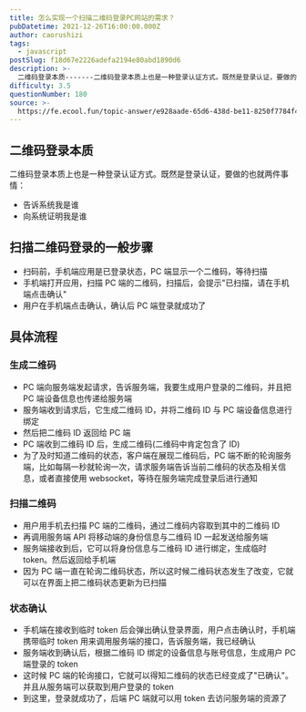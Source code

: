 ```yaml
---
title: 怎么实现一个扫描二维码登录PC网站的需求？
pubDatetime: 2021-12-26T16:00:00.000Z
author: caorushizi
tags:
  - javascript
postSlug: f18d67e2226adefa2194e80abd1890d6
description: >-
  二维码登录本质-------二维码登录本质上也是一种登录认证方式。既然是登录认证，要做的也就两件事情：*告诉系统我是谁*向系统证明我是谁扫描二维码登录的一般步骤------------*扫码前，手机端
difficulty: 3.5
questionNumber: 180
source: >-
  https://fe.ecool.fun/topic-answer/e928aade-65d6-438d-be11-8250f7784f4d?orderBy=updateTime&order=desc&tagId=10
---
```


## 二维码登录本质

二维码登录本质上也是一种登录认证方式。既然是登录认证，要做的也就两件事情：

- 告诉系统我是谁
- 向系统证明我是谁

## 扫描二维码登录的一般步骤

- 扫码前，手机端应用是已登录状态，PC 端显示一个二维码，等待扫描
- 手机端打开应用，扫描 PC 端的二维码，扫描后，会提示"已扫描，请在手机端点击确认"
- 用户在手机端点击确认，确认后 PC 端登录就成功了

## 具体流程

### 生成二维码

- PC 端向服务端发起请求，告诉服务端，我要生成用户登录的二维码，并且把 PC 端设备信息也传递给服务端
- 服务端收到请求后，它生成二维码 ID，并将二维码 ID 与 PC 端设备信息进行绑定
- 然后把二维码 ID 返回给 PC 端
- PC 端收到二维码 ID 后，生成二维码(二维码中肯定包含了 ID)
- 为了及时知道二维码的状态，客户端在展现二维码后，PC 端不断的轮询服务端，比如每隔一秒就轮询一次，请求服务端告诉当前二维码的状态及相关信息，或者直接使用 websocket，等待在服务端完成登录后进行通知

### 扫描二维码

- 用户用手机去扫描 PC 端的二维码，通过二维码内容取到其中的二维码 ID
- 再调用服务端 API 将移动端的身份信息与二维码 ID 一起发送给服务端
- 服务端接收到后，它可以将身份信息与二维码 ID 进行绑定，生成临时 token。然后返回给手机端
- 因为 PC 端一直在轮询二维码状态，所以这时候二维码状态发生了改变，它就可以在界面上把二维码状态更新为已扫描

### 状态确认

- 手机端在接收到临时 token 后会弹出确认登录界面，用户点击确认时，手机端携带临时 token 用来调用服务端的接口，告诉服务端，我已经确认
- 服务端收到确认后，根据二维码 ID 绑定的设备信息与账号信息，生成用户 PC 端登录的 token
- 这时候 PC 端的轮询接口，它就可以得知二维码的状态已经变成了"已确认"。并且从服务端可以获取到用户登录的 token
- 到这里，登录就成功了，后端 PC 端就可以用 token 去访问服务端的资源了
